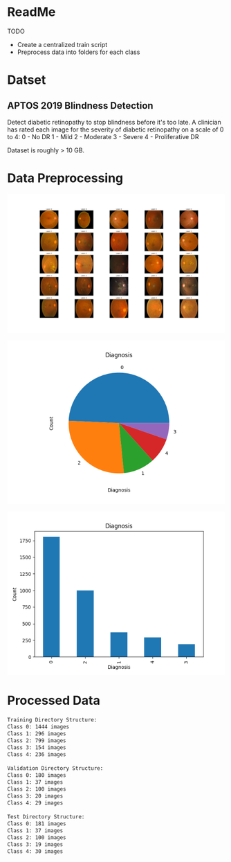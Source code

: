 # ReadMe


TODO 
- Create a centralized train script
- Preprocess data into folders for each class



# Datset

## APTOS 2019 Blindness Detection

Detect diabetic retinopathy to stop blindness before it's too late. A clinician has rated each image for the severity of diabetic retinopathy on a scale of 0 to 4:
0 - No DR
1 - Mild
2 - Moderate
3 - Severe
4 - Proliferative DR

Dataset is roughly > 10 GB. 

# Data Preprocessing

![](img_classes.png)

![](class_count_pie.png)

![](class_count_bar.png)

# Processed Data
```
Training Directory Structure:
Class 0: 1444 images
Class 1: 296 images
Class 2: 799 images
Class 3: 154 images
Class 4: 236 images

Validation Directory Structure:
Class 0: 180 images
Class 1: 37 images
Class 2: 100 images
Class 3: 20 images
Class 4: 29 images

Test Directory Structure:
Class 0: 181 images
Class 1: 37 images
Class 2: 100 images
Class 3: 19 images
Class 4: 30 images
```

